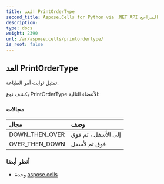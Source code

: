```yaml
---
title: العد PrintOrderType
second_title: Aspose.Cells for Python via .NET API المراجع
description:
type: docs
weight: 2390
url: /ar/aspose.cells/printordertype/
is_root: false
---
```

##  العد PrintOrderType
تمثيل ثوابت أمر الطباعة.



يكشف نوع PrintOrderType الأعضاء التالية:

###  مجالات
| مجال| وصف|
| :- | :- |
| DOWN_THEN_OVER | إلى الأسفل ، ثم فوق|
| OVER_THEN_DOWN | فوق ثم لأسفل|



###  أنظر أيضا
* وحدة [aspose.cells](..)
